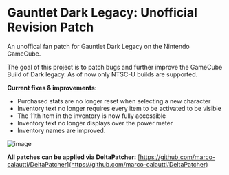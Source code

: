 # Gauntlet Dark Legacy: Unofficial Revision Patch
An unoffical fan patch for Gauntlet Dark Legacy on the Nintendo GameCube. 

The goal of this project is to patch bugs and further improve the GameCube Build of Dark legacy. 
As of now only NTSC-U builds are supported.

**Current fixes & improvements:**
- Purchased stats are no longer reset when selecting a new character
- Inventory text no longer requires every item to be activated to be visible
- The 11th item in the inventory is now fully accessible
- Inventory text no longer displays over the power meter
- Inventory names are improved.

![image](https://user-images.githubusercontent.com/11414210/221369475-533f17ff-1ba4-49c9-8668-961e3758616f.png)


**All patches can be applied via DeltaPatcher:**
[https://github.com/marco-calautti/DeltaPatcher](https://github.com/marco-calautti/DeltaPatcher)
